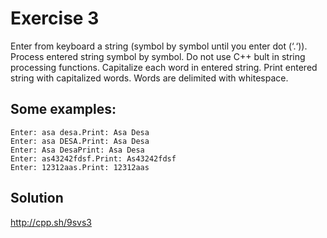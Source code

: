 # Exercise 3

Enter from keyboard a string (symbol by symbol until you enter dot (‘.‘)). Process entered string symbol by symbol. Do not use C++ bult in string processing functions. Capitalize each word in entered string. Print entered string with capitalized words. Words are delimited with whitespace.

## Some examples:
```
Enter: asa desa.​​Print: Asa Desa
Enter: asa DESA​.​Print: Asa Desa
Enter: Asa Desa​​Print: Asa Desa
Enter: as43242fdsf.​Print: As43242fdsf
Enter: 12312aas.​Print: 12312aas
```

## Solution

http://cpp.sh/9svs3
